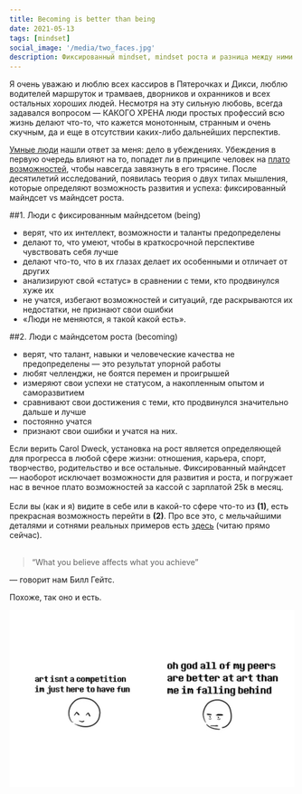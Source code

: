 ```yaml
---
title: ​​Becoming is better than being
date: 2021-05-13
tags: [mindset]
social_image: '/media/two_faces.jpg'
description: Фиксированный mindset, mindset роста и разница между ними. Оказывается, быть в майндсете роста гораздо круче.
---
```


Я очень уважаю и люблю всех кассиров в Пятерочках и Дикси, люблю водителей маршруток и трамваев, дворников и охранников и всех остальных хороших людей. Несмотря на эту сильную любовь, всегда задавался вопросом — КАКОГО ХРЕНА люди простых профессий всю жизнь делают что-то, что кажется монотонным, странным и очень скучным, да и еще в отсутствии каких-либо дальнейших перспектив.

[Умные люди](https://en.wikipedia.org/wiki/Carol_Dweck) нашли ответ за меня: дело в убеждениях. Убеждения в первую очередь влияют на то, попадет ли в принципе человек на [плато возможностей](https://textarchive.ru/images/515/1029411/17f36dc9.jpg), чтобы навсегда завязнуть в его трясине. После десятилетий исследований, появилась теория о двух типах мышления, которые определяют возможность развития и успеха: фиксированный майндсет vs майндсет роста.

##1. Люди с фиксированным майндсетом (being)

- верят, что их интеллект, возможности и таланты предопределены
- делают то, что умеют, чтобы в краткосрочной перспективе чувствовать себя лучше
- делают что-то, что в их глазах делает их особенными и отличает от других
- анализируют свой «статус» в сравнении с теми, кто продвинулся хуже их
- не учатся, избегают возможностей и ситуаций, где раскрываются их недостатки, не признают свои ошибки
- «Люди не меняются, я такой какой есть».

##2. Люди с майндсетом роста (becoming)

- верят, что талант, навыки и человеческие качества не предопределены — это результат упорной работы
- любят челленджи, не боятся перемен и проигрышей
- измеряют свои успехи не статусом, а накопленным опытом и саморазвитием
- сравнивают свои достижения с теми, кто продвинулся значительно дальше и лучше
- постоянно учатся
- признают свои ошибки и учатся на них.

Если верить Carol Dweck, установка на рост является определяющей для прогресса в любой сфере жизни: отношения, карьера, спорт, творчество, родительство и все остальные. Фиксированный майндсет — наоборот исключает возможности для развития и роста, и погружает нас в вечное плато возможностей за кассой с зарплатой 25k в месяц.
<br><br>
Если вы (как и я) видите в себе или в какой-то сфере что-то из **(1)**, есть прекрасная возможность перейти в **(2)**. Про все это, с мельчайшими деталями и сотнями реальных примеров есть [здесь](https://www.amazon.com/Mindset-Psychology-Carol-S-Dweck/dp/0345472322/ref=sr_1_2?dchild=1&keywords=carol+dweck&qid=1620775019&sr=8-2) (читаю прямо сейчас).
<br><br>
> “What you believe affects what you achieve”

— говорит нам Билл Гейтс. 

Похоже, так оно и есть.

![two faces](/media/two_faces.jpg)